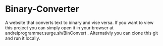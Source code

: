 # Binary-Converter
A website that converts text to binary and vise versa. If you want to view this project you can simply open it in your browser at andreiprogrammer.surge.sh/BinConvert . Alternativly you can clone this git and run it locally.
